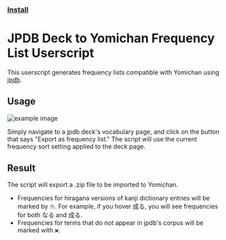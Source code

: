 ### [Install](https://github.com/MarvNC/jpdb-freq-list/raw/master/jpdb-freq-list.user.js)

# JPDB Deck to Yomichan Frequency List Userscript

This userscript generates frequency lists compatible with Yomichan using [jpdb](https://jpdb.io).

## Usage

![example image](./images/chrome_Deck_contents_–_jpdb_-_httpsjpdb.io_-_Google_C_2022-03-09_16-24-16.png)

Simply navigate to a jpdb deck's vocabulary page, and click on the button that says "Export as frequency list." The script will use the current frequency sort setting applied to the deck page.

## Result

The script will export a .zip file to be imported to Yomichan.

- Frequencies for hiragana versions of kanji dictionary entries will be marked by `㋕`. For example, if you hover 成る, you will see frequencies for both なる and 成る.
- Frequencies for terms that do not appear in jpdb's corpus will be marked with `❌`.